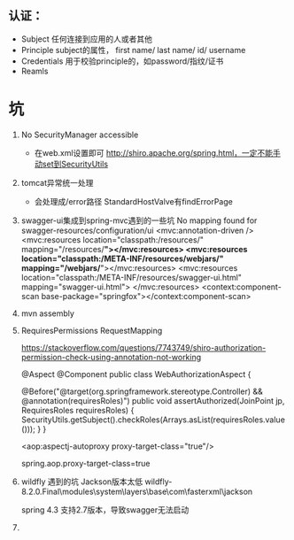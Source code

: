 

## 认证： ##
- Subject 任何连接到应用的人或者其他
- Principle  subject的属性， first name/ last name/ id/ username
- Credentials 用于校验principle的，如password/指纹/证书
- Reamls 




# 坑 #
1. No SecurityManager accessible
	-  在web.xml设置即可 http://shiro.apache.org/spring.html，一定不能手动set到SecurityUtils

2. tomcat异常统一处理
	- 会处理成/error路径 StandardHostValve有findErrorPage
	
3. swagger-ui集成到spring-mvc遇到的一些坑
    No mapping found for swagger-resources/configuration/ui
	<mvc:annotation-driven />
	<mvc:resources location="classpath:/resources/" mapping="/resources/**"></mvc:resources>
	<mvc:resources location="classpath:/META-INF/resources/webjars/" mapping="/webjars/**"></mvc:resources>
	<mvc:resources location="classpath:/META-INF/resources/swagger-ui.html" mapping="swagger-ui.html">
	</mvc:resources>
	<context:component-scan base-package="springfox"></context:component-scan>

4. mvn assembly
	


5. RequiresPermissions  RequestMapping

    https://stackoverflow.com/questions/7743749/shiro-authorization-permission-check-using-annotation-not-working
    
    @Aspect
    @Component
    public class WebAuthorizationAspect {
    
    @Before("@target(org.springframework.stereotype.Controller) && @annotation(requiresRoles)")
	    public void assertAuthorized(JoinPoint jp, RequiresRoles requiresRoles) {
	    SecurityUtils.getSubject().checkRoles(Arrays.asList(requiresRoles.value()));
	    }
    }
    
    <aop:aspectj-autoproxy proxy-target-class="true"/>
    
    spring.aop.proxy-target-class=true


6. wildfly 遇到的坑
    Jackson版本太低
    wildfly-8.2.0.Final\modules\system\layers\base\com\fasterxml\jackson
    
    spring 4.3 支持2.7版本，导致swagger无法启动


7. 

